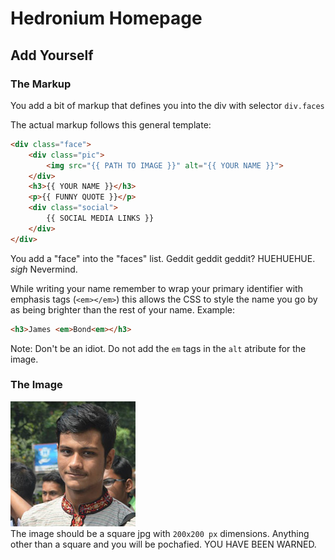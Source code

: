 # Hedronium Homepage

## Add Yourself

### The Markup
You add a bit of markup that defines you into the div with selector `div.faces`

The actual markup follows this general template:
```HTML
<div class="face">
	<div class="pic">
		<img src="{{ PATH TO IMAGE }}" alt="{{ YOUR NAME }}">
	</div>
	<h3>{{ YOUR NAME }}</h3>
	<p>{{ FUNNY QUOTE }}</p>
	<div class="social">
		{{ SOCIAL MEDIA LINKS }}
	</div>
</div>
```
You add a "face" into the "faces" list. Geddit geddit geddit? HUEHUEHUE. *sigh* Nevermind.

While writing your name remember to wrap your primary identifier with emphasis tags (`<em></em>`) this allows the CSS to style
the name you go by as being brighter than the rest of your name. Example:

```HTML
<h3>James <em>Bond<em></h3>
```

Note: Don't be an idiot. Do not add the `em` tags in the `alt` atribute for the image.


### The Image
![NIGUUH DON'T SAY A WORD](./images/faces/shishir.jpg)  
The image should be a square jpg with `200x200 px` dimensions. Anything other 
than a square and you will be pochafied. YOU HAVE BEEN WARNED.
